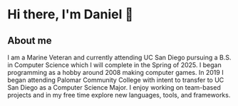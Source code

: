 # Hi there, I'm Daniel 👋

## About me
I am a Marine Veteran and currently attending UC San Diego pursuing a B.S. in Computer Science which I will complete in the Spring of 2025. I began programming as a hobby around 2008 making computer games. In 2019 I began attending Palomar Community College with intent to transfer to UC San Diego as a Computer Science Major. I enjoy working on team-based projects and in my free time explore new languages, tools, and frameworks.
